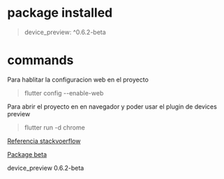 # package installed

> device_preview: ^0.6.2-beta

# commands

Para hablitar la configuracion web en el proyecto
> flutter config --enable-web

Para abrir el proyecto en en navegador y poder usar el plugin de devices preview
> flutter run -d chrome

[Referencia stackvoerflow](https://stackoverflow.com/questions/57903258/since-flutter-1-9-how-to-run-flutter-app-in-a-browser-flutter-run-d-chrome)

[Package beta](https://pub.dev/packages/device_preview/versions/0.6.2-beta)

device_preview 0.6.2-beta 
